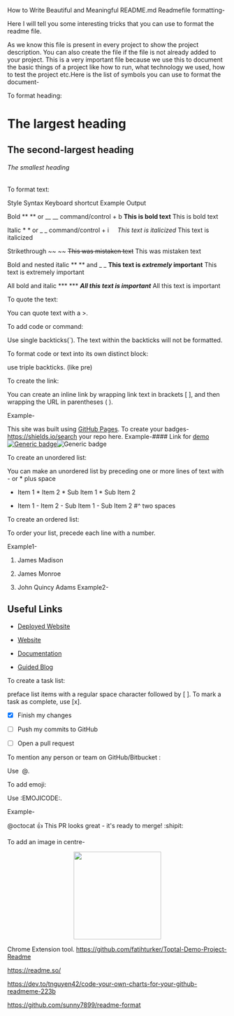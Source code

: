How to Write Beautiful and Meaningful README.md
Readmefile formatting-

Here I will tell you some interesting tricks that you can use to format the readme file.

As we know this file is present in every project to show the project description. You can also create the file if the file is not already added to your project. This is a very important file because we use this to document the basic things of a project like how to run, what technology we used, how to test the project etc.Here is the list of symbols you can use to format the document-

To format heading:

# The largest heading

## The second-largest heading

###### The smallest heading

To format text:

Style Syntax Keyboard shortcut Example Output

Bold ** ** or __ __ command/control + b **This is bold text** This is bold text

Italic * * or _ _ command/control + i     *This text is italicized* This text is italicized

Strikethrough ~~ ~~ ~~This was mistaken text~~ This was mistaken text

Bold and nested italic ** ** and _ _ **This text is _extremely_ important** This text is extremely important

All bold and italic *** *** ***All this text is important*** All this text is important

To quote the text:

You can quote text with a >.

To add code or command:

Use single backticks(`). The text within the backticks will not be formatted.

To format code or text into its own distinct block: 

use triple backticks. (like pre)

To create the link:

You can create an inline link by wrapping link text in brackets [ ], and then wrapping the URL in parentheses ( ).

Example- 

This site was built using [GitHub Pages](https://pages.github.com/).
To create your badges-https://shields.io/search your repo here.
Example-#### Link for [demo](link) [![Generic badge](https://img.shields.io/badge/view-demo-orange)](link)![Generic badge](https://img.shields.io/badge/Voice-Call-orange) 

To create an unordered list: 

You can make an unordered list by preceding one or more lines of text with - or * plus space

* Item 1 * Item 2 * Sub Item 1 * Sub Item 2

- Item 1 - Item 2 - Sub Item 1 - Sub Item 2 #^ two spaces

To create an ordered list: 

To order your list, precede each line with a number.

Example1-

1. James Madison

2. James Monroe

3. John Quincy Adams
Example2-

## Useful Links

- [Deployed Website](#)

- [Website](#)

- [ Documentation](#)

- [Guided Blog](#)

To create a task list: 

preface list items with a regular space character followed by [ ]. To mark a task as complete, use [x].

- [x] Finish my changes

- [ ] Push my commits to GitHub

- [ ] Open a pull request

To mention any person or team on GitHub/Bitbucket :

Use  @.

To add emoji: 

Use :EMOJICODE:.

Example-

@octocat :+1: This PR looks great - it's ready to merge! :shipit:

To add an image in centre-

<p align="center"> <a href="#"> <img src="assets/img/logo.png" width="200px" alt=""/> </a> </p>

Chrome Extension tool. https://github.com/fatihturker/Toptal-Demo-Project-Readme

https://readme.so/

https://dev.to/tnguyen42/code-your-own-charts-for-your-github-readmeme-223b

https://github.com/sunny7899/readme-format